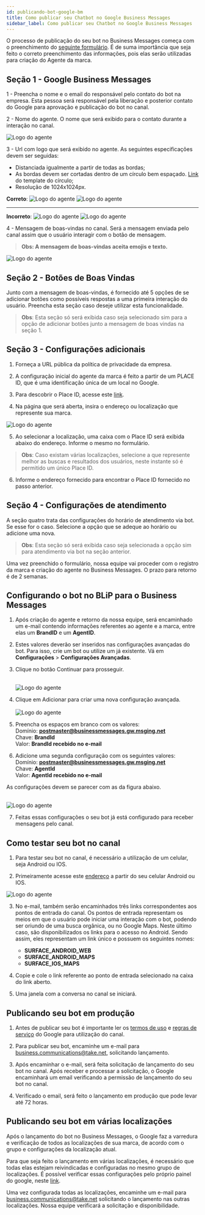```yaml
---
id: publicando-bot-google-bm
title: Como publicar seu Chatbot no Google Business Messages
sidebar_label: Como publicar seu Chatbot no Google Business Messages
---
```



O processo de publicação do seu bot no Business Messages começa com o preenchimento do [seguinte formulário](https://docs.google.com/forms/d/e/1FAIpQLSdM7pFU1_eud2erYUk-qyE0Lwf3kp4jMMHOhdUTLMOQrWigTg/viewform).
É de suma importância que seja feito o correto preenchimento das informações, pois elas serão utilizadas para criação do Agente da marca.

## Seção 1 - Google Business Messages

1 - Preencha o nome e o email do responsável pelo contato do bot na empresa. Esta pessoa será responsável pela liberação e posterior contato do Google para aprovação e publicação do bot no canal.

2 - Nome do agente. O nome que será exibido para o contato durante a interação no canal.

![Logo do agente](/img/channels/google-rcs/publicando-01.png)

3 - Url com logo que será exibido no agente. As seguintes especificações devem ser seguidas:  
* Distanciada igualmente a partir de todas as bordas;   
* As bordas devem ser cortadas dentro de um círculo bem espaçado. [Link](https://developers.google.com/business-communications/images/logo-guidelines/template-logo-circle-highres.png) do template do círculo;   
* Resolução de 1024x1024px.

**Correto**:
![Logo do agente](/img/channels/google-rcs/publicando-02.png)
![Logo do agente](/img/channels/google-rcs/publicando-03.png)

---------------------------------

**Incorreto**:
![Logo do agente](/img/channels/google-rcs/publicando-04.png)
![Logo do agente](/img/channels/google-rcs/publicando-05.png)
 
4 - Mensagem de boas-vindas no canal. Será a mensagem enviada pelo canal assim que o usuário interagir com o botão de mensagem. 

> **Obs: A mensagem de boas-vindas aceita emojis e texto.**

![Logo do agente](/img/channels/google-rcs/publicando-06.png)

## Seção 2 - Botões de Boas Vindas

Junto com a mensagem de boas-vindas, é fornecido até 5 opções de se adicionar botões como possíveis respostas a uma primeira interação do usuário. Preencha esta seção caso deseje utilizar esta funcionalidade.

> **Obs**: Esta seção só será exibida caso seja selecionado sim para a opção de adicionar botões junto a mensagem de boas vindas na seção 1.

## Seção 3 - Configurações adicionais

1. Forneça a URL pública da política de privacidade da empresa.

2. A configuração inicial do agente da marca é feito a partir de um PLACE ID, que é uma identificação única de um local no Google.

3. Para descobrir o Place ID, acesse este [link](https://developers.google.com/maps/documentation/javascript/examples/places-placeid-finder).

4. Na página que será aberta, insira o endereço ou localização que represente sua marca.

![Logo do agente](/img/channels/google-rcs/publicando-07.png)

5. Ao selecionar a localização, uma caixa com o Place ID será exibida abaixo do endereço. Informe o mesmo no formulário. 

> **Obs**: Caso existam várias localizações, selecione a que represente melhor as buscas e resultados dos usuários, neste instante só é permitido um único Place ID.

6. Informe o endereço fornecido para encontrar o Place ID fornecido no passo anterior.

## Seção 4 - Configurações de atendimento

A seção quatro trata das configurações do horário de atendimento via bot. Se esse for o caso. Selecione a opção que se adeque ao horário ou adicione uma nova.

> **Obs**: Esta seção só será exibida caso seja selecionada a opção sim para atendimento via bot na seção anterior.

Uma vez preenchido o formulário, nossa equipe vai proceder com o registro da marca e criação do agente no Business Messages. O prazo para retorno é de 2 semanas.

## Configurando o bot no BLiP para o Business Messages

1. Após criação do agente e retorno da nossa equipe, será encaminhado um e-mail contendo informações referentes ao agente e a marca, entre elas um **BrandID** e um **AgentID**.

2. Estes valores deverão ser inseridos nas configurações avançadas do bot. Para isso, crie um bot ou utilize um já existente. Vá em **Configurações** > **Configurações Avançadas**.

3. Clique no botão Continuar para prosseguir.<br><br>

    ![Logo do agente](/img/channels/google-rcs/publicando-08.png)

4. Clique em Adicionar para criar uma nova configuração avançada.<br><br>
    ![Logo do agente](/img/channels/google-rcs/publicando-08.png)

5. Preencha os espaços em branco com os valores:  
Domínio: **postmaster@businessmessages.gw.msging.net**  
Chave: **BrandId**  
Valor: **BrandId recebido no e-mail**  

6. Adicione uma segunda configuração com os seguintes valores:  
Domínio: **postmaster@businessmessages.gw.msging.net**  
Chave: **AgentId**  
Valor: **AgentId recebido no e-mail**  

As configurações devem se parecer com as da figura abaixo.<br><br>

![Logo do agente](/img/channels/google-rcs/publicando-10.png)

7. Feitas essas configurações o seu bot já está configurado para receber mensagens pelo canal.


## Como testar seu bot no canal

1. Para testar seu bot no canal, é necessário a utilização de um celular, seja Android ou IOS.

2. Primeiramente acesse este [endereço](http://business-messages-launcher.appspot.com) a partir do seu celular Android ou IOS.

![Logo do agente](/img/channels/google-rcs/publicando-11.png)

3. No e-mail, também serão encaminhados três links correspondentes aos pontos de entrada do canal. Os pontos de entrada representam os meios em que o usuário pode iniciar uma interação com o bot, podendo ser oriundo de uma busca orgânica, ou no Google Maps. Neste último caso, são disponibilizados os links para o acesso no Android. Sendo assim, eles representam um link único e possuem os seguintes nomes:
    * **SURFACE_ANDROID_WEB**
    * **SURFACE_ANDROID_MAPS**
    * **SURFACE_IOS_MAPS**

4. Copie e cole o link referente ao ponto de entrada selecionado na caixa do link aberto.

5. Uma janela com a conversa no canal se iniciará.

## Publicando seu bot em produção

1. Antes de publicar seu bot é importante ler os [termos de uso](https://developers.google.com/business-communications/support/aup/) e [regras de serviço](https://developers.google.com/business-communications/business-messages/support/tos) do Google para utilização do canal.

2. Para publicar seu bot, encaminhe um e-mail para business.communications@take.net, solicitando lançamento. 

3. Após encaminhar o e-mail, será feita solicitação de lançamento do seu bot no canal. Após receber e processar a solicitação, o Google encaminhará um email verificando a permissão de lançamento do seu bot no canal.

4. Verificado o email, será feito o lançamento em produção que pode levar até 72 horas.


## Publicando seu bot em várias localizações

Após o lançamento do bot no Business Messages, o Google faz a varredura e verificação de todos as localizações de sua marca, de acordo com o grupo e configurações da localização atual.

Para que seja feito o lançamento em várias localizações, é necessário que todas elas estejam reivindicadas e configuradas no mesmo grupo de localizações. É possível verificar essas configurações pelo próprio painel do google, neste [link](https://business.google.com/locations).

Uma vez configurada todas as localizações, encaminhe um e-mail para business.communications@take.net solicitando o lançamento nas outras localizações. Nossa equipe verificará a solicitação e disponibilidade.


<!-- Rating frame -->
<script type="text/javascript" src="/scripts/rating.js"></script>